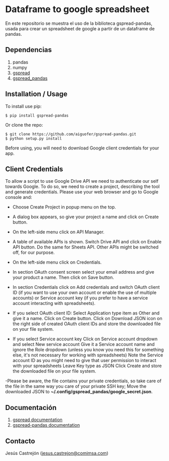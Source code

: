 # Dataframe to google spreadsheet

En este repositorio se muestra el uso de la biblioteca gspread-pandas, usada para crear un spreadsheet de google a partir de un dataframe de pandas.

## Dependencias

1. pandas
2. numpy
2. [gspread](https://github.com/burnash/gspread)
3. [gspread_pandas](https://github.com/aiguofer/gspread-pandas)


## Installation / Usage

To install use pip:

```
$ pip install gspread-pandas
```

Or clone the repo:

```
$ git clone https://github.com/aiguofer/gspread-pandas.git
$ python setup.py install
```

Before using, you will need to download Google client credentials for your app.


## Client Credentials

To allow a script to use Google Drive API we need to authenticate our self towards Google. To do so, we need to create a project, describing the tool and generate credentials. Please use your web browser and go to Google console and:

- Choose Create Project in popup menu on the top.

- A dialog box appears, so give your project a name and click on Create button.

- On the left-side menu click on API Manager.

- A table of available APIs is shown. Switch Drive API and click on Enable API button. Do the same for Sheets API. Other APIs might be switched off, for our purpose.

- On the left-side menu click on Credentials.

- In section OAuth consent screen select your email address and give your product a name. Then click on Save button.

- In section Credentials click on Add credentials and switch OAuth client ID (if you want to use your own account or enable the use of multiple accounts) or Service account key (if you prefer to have a service account interacting with spreadsheets).

- If you select OAuth client ID:
Select Application type item as Other and give it a name.
Click on Create button.
Click on Download JSON icon on the right side of created OAuth client IDs and store the downloaded file on your file system.

- If you select Service account key
Click on Service account dropdown and select New service account
Give it a Service account name and ignore the Role dropdown (unless you know you need this for something else, it's not necessary for working with spreadsheets)
Note the Service account ID as you might need to give that user permission to interact with your spreadsheets
Leave Key type as JSON
Click Create and store the downloaded file on your file system.

-Please be aware, the file contains your private credentials, so take care of the file in the same way you care of your private SSH key; Move the downloaded JSON to **~/.config/gspread_pandas/google_secret.json**.

## Documentación

1. [gspread documentation](https://docs.gspread.org/en/latest/)
3. [gspread-pandas documentation](https://gspread-pandas.readthedocs.io/en/latest/gspread_pandas.html)


## Contacto

Jesús Castrejón (jesus.castrejon@comimsa.com)

